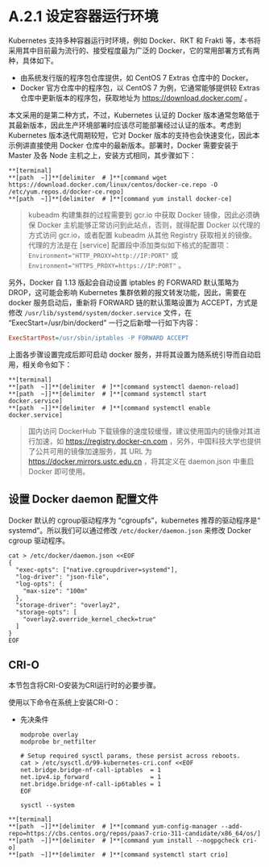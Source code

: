 # A.2.1 设定容器运行环境

Kubernetes 支持多种容器运行时环境，例如 Docker、RKT 和 Frakti 等，本书将采用其中目前最为流行的、接受程度最为广泛的 Docker，它的常用部署方式有两种，具体如下。
* 由系统发行版的程序包仓库提供，如 CentOS 7 Extras 仓库中的 Docker。
* Docker 官方仓库中的程序包，以 CentOS 7 为例，它通常能够提供较 Extras 仓库中更新版本的程序包，获取地址为 https://download.docker.com/ 。

本文采用的是第二种方式，不过，Kubernetes 认证的 Docker 版本通常忽略低于其最新版本，因此生产环境部署时应该尽可能部署经过认证的版本。考虑到 Kubernetes 版本迭代周期较短，它对 Docker 版本的支持也会快速变化，因此本示例讲直接使用 Docker 仓库中的最新版本。部署时，Docker 需要安装于 Master 及各 Node 主机之上，安装方式相同，其步骤如下：

```
**[terminal]
**[path  ~]]**[delimiter  # ]**[command wget https://download.docker.com/linux/centos/docker-ce.repo -O /etc/yum.repos.d/docker-ce.repo]
**[path  ~]]**[delimiter  # ]**[command yum install docker-ce]
```

> kubeadm 构建集群的过程需要到 gcr.io 中获取 Docker 镜像，因此必须确保 Docker 主机能够正常访问到此站点，否则，就得配置 Docker 以代理的方式访问 gcr.io，或者配置 kubeadm 从其他 Registry 获取相关的镜像。代理的方法是在 [service] 配置段中添加类似如下格式的配置项：`Environment="HTTP_PROXY=http://IP:PORT"` 或 `Environment="HTTPS_PROXY=https://IP:PORT"` 。

另外，Docker 自 1.13 版起会自动设置 iptables 的 FORWARD 默认策略为 DROP，这可能会影响 Kubernetes 集群依赖的报文转发功能，因此，需要在 docker 服务启动后，重新将 FORWARD 链的默认策略设置为 ACCEPT，方式是修改 `/usr/lib/systemd/system/docker.service` 文件，在 “ExecStart=/usr/bin/dockerd” 一行之后新增一行如下内容：

```ini
ExecStartPost=/usr/sbin/iptables -P FORWARD ACCEPT
```

上面各步骤设置完成后即可启动 docker 服务，并将其设置为随系统引导而自动启用，相关命令如下：

```
**[terminal]
**[path  ~]]**[delimiter  # ]**[command systemctl daemon-reload]
**[path  ~]]**[delimiter  # ]**[command systemctl start docker.service]
**[path  ~]]**[delimiter  # ]**[command systemctl enable docker.service]
```

> 国内访问 DockerHub 下载镜像的速度较缓慢，建议使用国内的镜像对其进行加速，如 https://registry.docker-cn.com ，另外，中国科技大学也提供了公共可用的镜像加速服务，其 URL 为 https://docker.mirrors.ustc.edu.cn ，将其定义在 daemon.json 中重启 Docker 即可使用。

## 设置 Docker daemon 配置文件

Docker 默认的 cgroup驱动程序为 “cgroupfs”，kubernetes 推荐的驱动程序是“ systemd”。所以我们可以通过修改 `/etc/docker/daemon.json` 来修改 Docker cgroup 驱动程序。

```
cat > /etc/docker/daemon.json <<EOF
{
  "exec-opts": ["native.cgroupdriver=systemd"],
  "log-driver": "json-file",
  "log-opts": {
    "max-size": "100m"
  },
  "storage-driver": "overlay2",
  "storage-opts": [
    "overlay2.override_kernel_check=true"
  ]
}
EOF
```

## CRI-O

本节包含将CRI-O安装为CRI运行时的必要步骤。

使用以下命令在系统上安装CRI-O：

* 先决条件

  ```
  modprobe overlay
  modprobe br_netfilter

  # Setup required sysctl params, these persist across reboots.
  cat > /etc/sysctl.d/99-kubernetes-cri.conf <<EOF
  net.bridge.bridge-nf-call-iptables  = 1
  net.ipv4.ip_forward                 = 1
  net.bridge.bridge-nf-call-ip6tables = 1
  EOF

  sysctl --system
  ```

```
**[terminal]
**[path  ~]]**[delimiter  # ]**[command yum-config-manager --add-repo=https://cbs.centos.org/repos/paas7-crio-311-candidate/x86_64/os/]
**[path  ~]]**[delimiter  # ]**[command yum install --nogpgcheck cri-o]
**[path  ~]]**[delimiter  # ]**[command systemctl start crio]
```